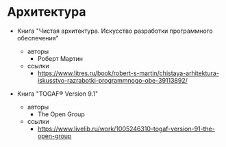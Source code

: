 # Архитектура

* Книга "Чистая архитектура. Искусство разработки программного обеспечения"
  * авторы
    * Роберт Мартин
  * ссылки
    * https://www.litres.ru/book/robert-s-martin/chistaya-arhitektura-iskusstvo-razrabotki-programmnogo-obe-39113892/

* Книга "TOGAF® Version 9.1"
  * авторы
    * The Open Group
  * ссылки
    * https://www.livelib.ru/work/1005246310-togaf-version-91-the-open-group
